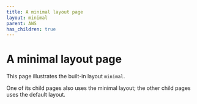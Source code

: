 ```yaml
---
title: A minimal layout page
layout: minimal
parent: AWS
has_children: true
---
```


# A minimal layout page

This page illustrates the built-in layout `minimal`.

One of its child pages also uses the minimal layout; the other child pages uses the default layout.
